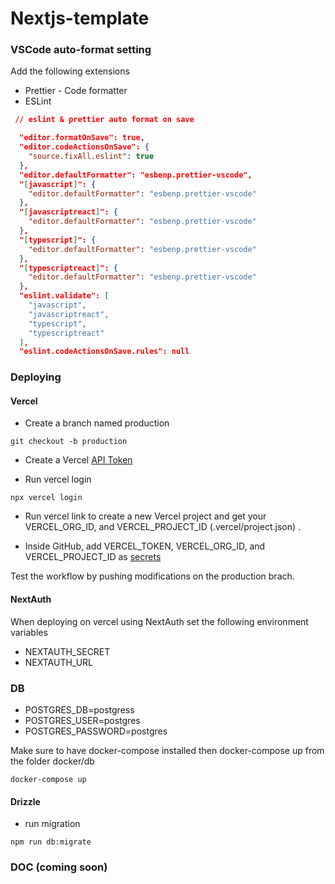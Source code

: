 # Nextjs-template

### VSCode auto-format setting

Add the following extensions

-   Prettier - Code formatter
-   ESLint

```json
 // eslint & prettier auto format on save

  "editor.formatOnSave": true,
  "editor.codeActionsOnSave": {
    "source.fixAll.eslint": true
  },
  "editor.defaultFormatter": "esbenp.prettier-vscode",
  "[javascript]": {
    "editor.defaultFormatter": "esbenp.prettier-vscode"
  },
  "[javascriptreact]": {
    "editor.defaultFormatter": "esbenp.prettier-vscode"
  },
  "[typescript]": {
    "editor.defaultFormatter": "esbenp.prettier-vscode"
  },
  "[typescriptreact]": {
    "editor.defaultFormatter": "esbenp.prettier-vscode"
  },
  "eslint.validate": [
    "javascript",
    "javascriptreact",
    "typescript",
    "typescriptreact"
  ],
  "eslint.codeActionsOnSave.rules": null
```

### Deploying

#### Vercel

-   Create a branch named production

```
git checkout -b production
```

-   Create a Vercel [API Token](https://vercel.com/guides/how-do-i-use-a-vercel-api-access-token)

-   Run vercel login

```
npx vercel login
```

-   Run vercel link to create a new Vercel project and get your VERCEL_ORG_ID, and VERCEL_PROJECT_ID (.vercel/project.json) .

-   Inside GitHub, add VERCEL_TOKEN, VERCEL_ORG_ID, and VERCEL_PROJECT_ID as [secrets]("https://docs.github.com/en/actions/security-guides/using-secrets-in-github-actions")

Test the workflow by pushing modifications on the production brach.

#### NextAuth

When deploying on vercel using NextAuth set the following environment variables

-   NEXTAUTH_SECRET
-   NEXTAUTH_URL

### DB

-   POSTGRES_DB=postgress
-   POSTGRES_USER=postgres
-   POSTGRES_PASSWORD=postgres

Make sure to have docker-compose installed then docker-compose up from the folder docker/db

```
docker-compose up
```

#### Drizzle

-   run migration

```
npm run db:migrate
```

### DOC (coming soon)

